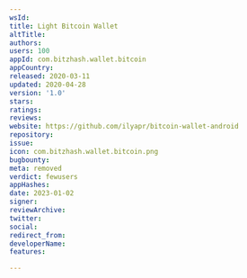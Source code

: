 ```yaml
---
wsId: 
title: Light Bitcoin Wallet
altTitle: 
authors: 
users: 100
appId: com.bitzhash.wallet.bitcoin
appCountry: 
released: 2020-03-11
updated: 2020-04-28
version: '1.0'
stars: 
ratings: 
reviews: 
website: https://github.com/ilyapr/bitcoin-wallet-android
repository: 
issue: 
icon: com.bitzhash.wallet.bitcoin.png
bugbounty: 
meta: removed
verdict: fewusers
appHashes: 
date: 2023-01-02
signer: 
reviewArchive: 
twitter: 
social: 
redirect_from: 
developerName: 
features: 

---
```


